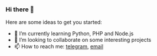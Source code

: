 ### Hi there 👋



Here are some ideas to get you started:

 - 🌱 I’m currently learning Python, PHP and Node.js
- 👯 I’m looking to collaborate on some interesting projects
- 📫 How to reach me: [telegram](https://t.me/the_kristmas_tree), [email](mailto:karpenko.krista@gmail.com?subject=Contact%20from%20github)

